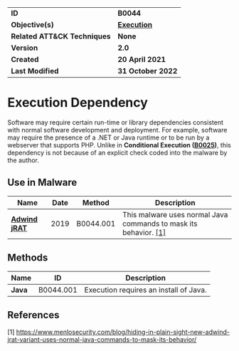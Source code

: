 <table>
<tr>
<td><b>ID</b></td>
<td><b>B0044</b></td>
</tr>
<tr>
<td><b>Objective(s)</b></td>
<td><b><a href="../execution">Execution</a></b></td>
</tr>
<tr>
<td><b>Related ATT&CK Techniques</b></td>
<td><b>None</b></td>
</tr>
<tr>
<td><b>Version</b></td>
<td><b>2.0</b></td>
</tr>
<tr>
<td><b>Created</b></td>
<td><b>20 April 2021</b></td>
</tr>
<tr>
<td><b>Last Modified</b></td>
<td><b>31 October 2022</b></td>
</tr>
</table>


# Execution Dependency

Software may require certain run-time or library dependencies consistent with normal software development and deployment. For example, software may require the presence of a .NET or Java runtime or to be run by a webserver that supports PHP. Unlike in **Conditional Execution ([B0025](../execution/conditional-execution.md))**, this dependency is not because of an explicit check coded into the malware by the author.

## Use in Malware

|Name|Date|Method|Description|
|---|---|---|---|
|[**Adwind jRAT**](../xample-malware/)|2019|B0044.001|This malware uses normal Java commands to mask its behavior. [[1]](#1)|

## Methods

|Name|ID|Description|
|---|---|---|
|**Java**|B0044.001|Execution requires an install of Java.|



## References


<a name="1">[1]</a> https://www.menlosecurity.com/blog/hiding-in-plain-sight-new-adwind-jrat-variant-uses-normal-java-commands-to-mask-its-behavior/